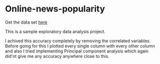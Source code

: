 # Online-news-popularity

Get the data set [here](https://archive.ics.uci.edu/ml/datasets/online+news+popularity)

This is a sample exploratory data analysis project. 

I achived this accuracy completely by removing the correlated variables. Before going for this I plotted every single column with every other column and also I tried implementing Principal component analysis which again did'nt give me any accuracy anywhere close to this. 
